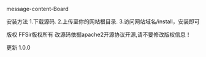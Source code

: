 message-content-Board


安装方法
1.下载源码.
2.上传至你的网站根目录.
3.访问网站域名/install，安装即可


版权
FFSir版权所有 改源码依据apache2开源协议开源,请不要修改版权信息！

更新
1.0.0
